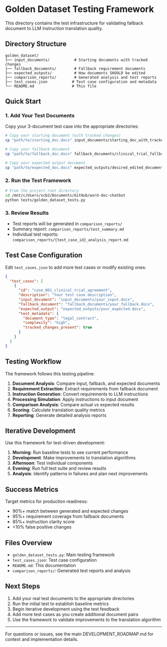 # Golden Dataset Testing Framework

This directory contains the test infrastructure for validating fallback document to LLM instruction translation quality.

## Directory Structure

```
golden_dataset/
├── input_documents/           # Starting documents with tracked changes
├── fallback_documents/        # Fallback requirement documents  
├── expected_outputs/          # How documents SHOULD be edited
├── comparison_reports/        # Generated analysis and test reports
├── test_cases.json           # Test case configuration and metadata
└── README.md                 # This file
```

## Quick Start

### 1. Add Your Test Documents

Copy your 3-document test case into the appropriate directories:

```bash
# Copy your starting document (with tracked changes)
cp "path/to/starting_doc.docx" input_documents/starting_doc_with_tracked_changes.docx

# Copy your fallback document  
cp "path/to/fallback_doc.docx" fallback_documents/clinical_trial_fallback.docx

# Copy your expected output document
cp "path/to/expected_doc.docx" expected_outputs/desired_edited_document.docx
```

### 2. Run the Test Framework

```bash
# From the project root directory
cd /mnt/c/Users/scb2/Documents/GitHub/word-doc-chatbot
python tests/golden_dataset_tests.py
```

### 3. Review Results

- Test reports will be generated in `comparison_reports/`
- Summary report: `comparison_reports/test_summary.md`
- Individual test reports: `comparison_reports/{test_case_id}_analysis_report.md`

## Test Case Configuration

Edit `test_cases.json` to add more test cases or modify existing ones:

```json
{
  "test_cases": [
    {
      "id": "case_001_clinical_trial_agreement",
      "description": "Your test case description",
      "input_document": "input_documents/your_input.docx",
      "fallback_document": "fallback_documents/your_fallback.docx", 
      "expected_output": "expected_outputs/your_expected.docx",
      "test_metadata": {
        "document_type": "legal_contract",
        "complexity": "high",
        "tracked_changes_present": true
      }
    }
  ]
}
```

## Testing Workflow

The framework follows this testing pipeline:

1. **Document Analysis**: Compare input, fallback, and expected documents
2. **Requirement Extraction**: Extract requirements from fallback document
3. **Instruction Generation**: Convert requirements to LLM instructions  
4. **Processing Simulation**: Apply instructions to input document
5. **Comparison Analysis**: Compare actual vs expected results
6. **Scoring**: Calculate translation quality metrics
7. **Reporting**: Generate detailed analysis reports

## Iterative Development

Use this framework for test-driven development:

1. **Morning**: Run baseline tests to see current performance
2. **Development**: Make improvements to translation algorithms
3. **Afternoon**: Test individual components  
4. **Evening**: Run full test suite and review results
5. **Analysis**: Identify patterns in failures and plan next improvements

## Success Metrics

Target metrics for production readiness:
- 90%+ match between generated and expected changes
- 95%+ requirement coverage from fallback documents  
- 85%+ instruction clarity score
- <10% false positive changes

## Files Overview

- `golden_dataset_tests.py`: Main testing framework
- `test_cases.json`: Test case configuration  
- `README.md`: This documentation
- `comparison_reports/`: Generated test reports and analysis

## Next Steps

1. Add your real test documents to the appropriate directories
2. Run the initial test to establish baseline metrics
3. Begin iterative development using the test feedback
4. Add more test cases as you create additional document pairs
5. Use the framework to validate improvements to the translation algorithm

---

For questions or issues, see the main DEVELOPMENT_ROADMAP.md for context and implementation details.